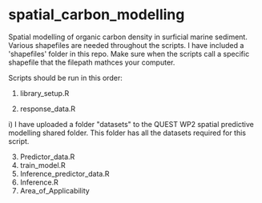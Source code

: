 # spatial_carbon_modelling
Spatial modelling of organic carbon density in surficial marine sediment. Various shapefiles are needed throughout the scripts. I have included a 'shapefiles' folder in this repo. Make sure when the scripts call a specific shapefile that the filepath mathces your computer.

Scripts should be run in this order:

1)  library_setup.R
  
2)  response_data.R 
    
  i)  I have uploaded a folder "datasets" to the QUEST WP2 spatial predictive modelling shared folder. This folder has all the datasets required for this        script.
    
3)  Predictor_data.R
4)  train_model.R
5)  Inference_predictor_data.R
6)  Inference.R
7)  Area_of_Applicability
